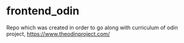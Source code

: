 # frontend_odin
Repo which was created in order to go along with curriculum of odin project, https://www.theodinproject.com/